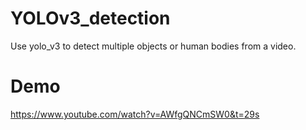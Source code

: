 # YOLOv3_detection
Use yolo_v3 to detect multiple objects or human bodies from a video.

# Demo
https://www.youtube.com/watch?v=AWfgQNCmSW0&t=29s
